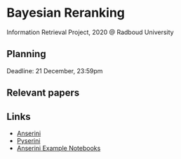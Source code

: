 # Bayesian Reranking

Information Retrieval Project, 2020 @ Radboud University

## Planning

Deadline: 21 December, 23:59pm

## Relevant papers

## Links

- [Anserini](https://github.com/castorini/anserini)
- [Pyserini](https://github.com/castorini/pyserini)
- [Anserini Example Notebooks](https://github.com/castorini/anserini-notebooks)

